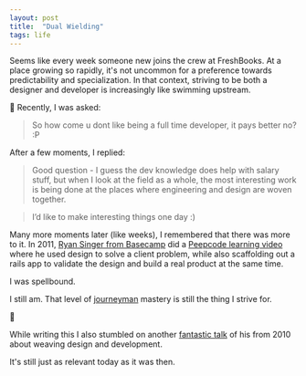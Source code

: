 ```yaml
---
layout: post
title:  "Dual Wielding"
tags: life
---
```


Seems like every week someone new joins the crew at FreshBooks. At a place growing so rapidly, it's not uncommon for a preference towards predictability and specialization. In that context, striving to be both a designer and developer is increasingly like swimming upstream.

:raising_hand: Recently, I was asked:

> So how come u dont like being a full time developer, it pays better no? :P

After a few moments, I replied:

> Good question - I guess the dev knowledge does help with salary stuff, but when I look at the field as a whole, the most interesting work is being done at the places where engineering and design are woven together.

> I’d like to make interesting things one day :)

Many more moments later (like weeks), I remembered that there was more to it. In 2011, [Ryan Singer from Basecamp][singer] did a [Peepcode learning video][peepcode] where he used design to solve a client problem, while also scaffolding out a rails app to validate the design and build a real product at the same time.

I was spellbound.

I still am. That level of [journeyman][journeyman] mastery is still the thing I strive for.

:clap:

While writing this I also stumbled on another [fantastic talk][windycitytalk] of his from 2010 about weaving design and development.

It's still just as relevant today as it was then.

[journeyman]:http://en.wikipedia.org/wiki/Journeyman
[singer]:http://feltpresence.com
[peepcode]:https://signalvnoise.com/posts/3028-watch-ryan-sketch-and-code-a-ui-from-scratch-on-peepcode
[windycitytalk]:https://vimeo.com/15774773
